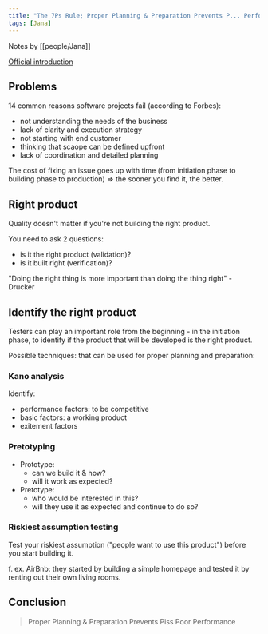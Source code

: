 ```yaml
---
title: "The 7Ps Rule; Proper Planning & Preparation Prevents P... Performance - Søren Wassard"
tags: [Jana]
---
```


Notes by [[people/Jana]]

[Official introduction](https://conference.eurostarsoftwaretesting.com/event/2022/the-7ps-rule-proper-planning-preparation-prevents-p-poor-performance/)

## Problems

14 common reasons software projects fail (according to Forbes):
- not understanding the needs of the business
- lack of clarity and execution strategy
- not starting with end customer
- thinking that scaope can be defined upfront
- lack of coordination and detailed planning

The cost of fixing an issue goes up with time (from initiation phase to building phase to production) => the sooner you find it, the better.

## Right product

Quality doesn't matter if you're not building the right product.

You need to ask 2 questions:
- is it the right product (validation)? 
- is it built right (verification)?

"Doing the right thing is more important than doing the thing right" - Drucker

## Identify the right product
Testers can play an important role from the beginning - in the initiation phase, to identify if the product that will be developed is the right product.

Possible techniques: that can be used for proper planning and preparation:

### Kano analysis
Identify:
- performance factors: to be competitive
- basic factors: a working product
- exitement factors

### Pretotyping
- Prototype:
	- can we build it & how?
	- will it work as expected?
- Pretotype:
	- who would be interested in this?
	- will they use it as expected and continue to do so?

### Riskiest assumption testing
Test your riskiest assumption ("people want to use this product") before you start building it.
 
f. ex. AirBnb: they started by building a simple homepage and tested it by renting out their own living rooms. 

## Conclusion

> Proper Planning & Preparation Prevents Piss Poor Performance